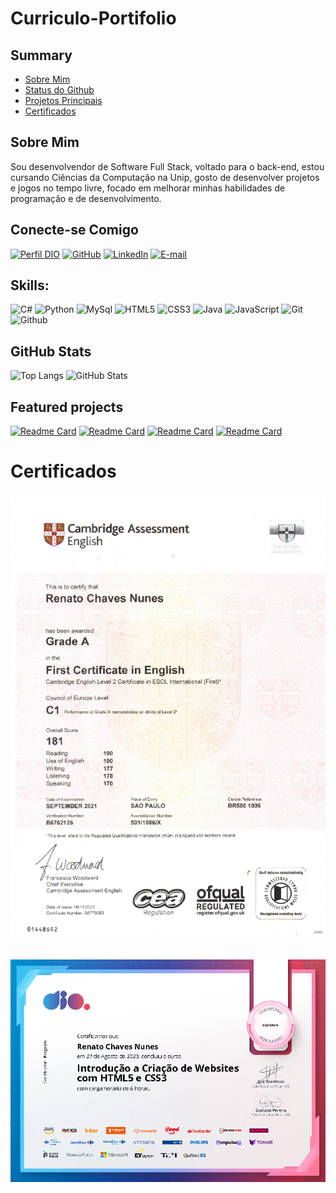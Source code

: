 # Curriculo-Portifolio

## Summary
* [Sobre Mim](#sobre-mim)
* [Status do Github](#github-stats)
* [Projetos Principais](#featured-projects)
* [Certificados](#certificados)


## Sobre Mim
Sou desenvolvendor de Software Full Stack, voltado para o back-end, estou cursando Ciências da Computação na  Unip, gosto de desenvolver projetos e jogos no tempo livre, focado em melhorar minhas habilidades de programação e de desenvolvimento.

## Conecte-se Comigo
[![Perfil DIO](https://img.shields.io/badge/-Meu%20Perfil%20na%20DIO-30A3DC?style=for-the-badge)](https://web.dio.me/users/rchavesnunes)
[![GitHub](https://img.shields.io/badge/Github-181717?style=for-the-badge&logo=Github&logoColor=white)](https://github.com/Renato-Chaves)
[![LinkedIn](https://img.shields.io/badge/LinkedIn-0A66C2?style=for-the-badge&logo=linkedin&logoColor=white)](https://www.linkedin.com/in/renato-chaves-nunes/)
[![E-mail](https://img.shields.io/badge/-Email-000?style=for-the-badge&logo=microsoft-outlook&logoColor=E94D5F)](mailto:rchavesnunes@gmail.com)

## Skills:
![C#](https://img.shields.io/badge/c%23-%23239120.svg?style=for-the-badge&logo=c-sharp&logoColor=white)
![Python](https://img.shields.io/badge/python-3670A0?style=for-the-badge&logo=python&logoColor=ffdd54)
![MySql](https://shields.io/badge/MySQL-blue?style=for-the-badge&logo=mysql&logoColor=white)
![HTML5](https://img.shields.io/badge/HTML5-E34F26?style=for-the-badge&logo=html5&logoColor=white)
![CSS3](https://img.shields.io/badge/CSS3-1572B6?style=for-the-badge&logo=css3&logoColor=white)
![Java](https://img.shields.io/badge/java-%23ED8B00.svg?style=for-the-badge&logo=openjdk&logoColor=white)
![JavaScript](https://img.shields.io/badge/JavaScript-F7DF1E?style=for-the-badge&logo=javascript&logoColor=black)
![Git](https://img.shields.io/badge/Git-F05032?style=for-the-badge&logo=git&logoColor=white)
![Github](https://img.shields.io/badge/Github-181717?style=for-the-badge&logo=Github&logoColor=white)

## GitHub Stats
![Top Langs](https://github-readme-stats.vercel.app/api/top-langs/?username=Renato-Chaves&progress=false&theme=radical&text_color=07E&exclude_repo=Restoration-Frontier)
![GitHub Stats](https://github-readme-stats.vercel.app/api?username=Renato-Chaves&theme=radical&border_color=30A3DC&show_icons=true&icon_color=30A3DC&title_color=E94D5F&text_color=FFF)

## Featured projects

[![Readme Card](https://github-readme-stats.vercel.app/api/pin/?username=Renato-Chaves&repo=Sbeam&theme=radical)](https://github.com/Renato-Chaves/Sbeam)
[![Readme Card](https://github-readme-stats.vercel.app/api/pin/?username=Renato-Chaves&repo=BeamMaps&theme=radical)](https://github.com/Renato-Chaves/BeamMaps)
[![Readme Card](https://github-readme-stats.vercel.app/api/pin/?username=Renato-Chaves&repo=ReCalculator&theme=radical)](https://github.com/Renato-Chaves/ReCalculator)
[![Readme Card](https://github-readme-stats.vercel.app/api/pin/?username=Renato-Chaves&repo=DIO-Pokedex&theme=radical)](https://github.com/Renato-Chaves/DIO-Pokedex)


# Certificados
<img src="images/Cambridge.png">

##
<img src="images/HTML-CSS.png">
